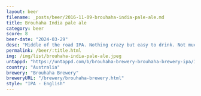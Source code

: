 ```yaml
---
layout: beer
filename: _posts/beer/2016-11-09-brouhaha-india-pale-ale.md
title: Brouhaha India pale ale
category: beer
score: 8
beer-date: "2024-03-29"
desc: "Middle of the road IPA. Nothing crazy but easy to drink. Not much smell and I can’t pick any individual flavours. I would have another one. Makes for a good session IPA"
permalink: /beer/:title.html
img: /img/list/brouhaha-india-pale-ale.jpeg
untappd: "https://untappd.com/b/brouhaha-brewery-brouhaha-brewery-ipa/1617394"
country: "Australia"
brewery: "Brouhaha Brewery"
breweryURL: "/brewery/brouhaha-brewery.html"
style: "IPA - English"
---
```

